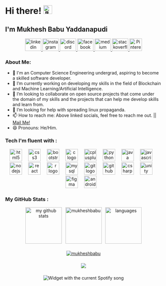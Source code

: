 # Hi there! <img src="https://github-production-user-asset-6210df.s3.amazonaws.com/24524555/238178097-766d336d-b87d-44ba-807c-c51de2bc6b4d.gif" width="28px" alt="👋">
## I'm Mukhesh Babu Yaddanapudi

<div align="center">
  <!-- LinkedIn -->
  <a href="https://www.linkedin.com/in/mukheshbabu/" target="_blank">
    <img src="https://raw.githubusercontent.com/maurodesouza/profile-readme-generator/master/src/assets/icons/social/linkedin/default.svg" width="52" height="40" alt="linkedin logo"  />
  </a>
  <!-- Instagram -->
  <a href="https://www.instagram.com/mukheshbabuyaddanapudi/" target="_blank">
    <img src="https://raw.githubusercontent.com/maurodesouza/profile-readme-generator/master/src/assets/icons/social/instagram/default.svg" width="52" height="40" alt="instagram logo"  />
  </a>
  <!-- Discord -->
  <a href="https://discord.com/users/mukheshbabu" target="_blank">
    <img src="https://raw.githubusercontent.com/maurodesouza/profile-readme-generator/master/src/assets/icons/social/discord/default.svg" width="52" height="40" alt="discord logo" />
  </a>
  <!-- Facebook -->
  <a href="https://www.facebook.com/mukheshbabu01" target="_blank">
    <img src="https://raw.githubusercontent.com/maurodesouza/profile-readme-generator/master/src/assets/icons/social/facebook/default.svg" width="52" height="40" alt="facebook logo" />
  </a>
  <!-- Medium -->
  <a href="https://medium.com/@mukheshbabu" target="_blank">
    <img src="https://raw.githubusercontent.com/maurodesouza/profile-readme-generator/master/src/assets/icons/social/medium/default.svg" width="52" height="40"    alt="medium logo" />
  </a>
  <!-- Stack Overflow -->
  <a href="https://stackoverflow.com/users/23323836" target="_blank">
    <img src="https://raw.githubusercontent.com/maurodesouza/profile-readme-generator/master/src/assets/icons/social/stackoverflow/default.svg" width="52" height="40" alt="stackoverflow logo" />
  </a>
  <!-- Pinterest -->
  <a href="https://www.pinterest.com/mukheshbabu01" target="_blank">
    <img src="https://upload.wikimedia.org/wikipedia/commons/0/08/Pinterest-logo.png" alt="Pinterest" width="40" height="40"/>
  </a>
</div>


### About Me:
- 🏦 I'm an Computer Science Engineering undergrad, aspiring to become a skilled software developer.
- 🔭 I’m currently working on developing my skills in the field of Blockchain and Machine Learning/Artificial Intelligence.
- 👯 I’m looking to collaborate on open source projects that come under the domain of my skills and the projects that can help me develop skills and learn from.
- 🤔 I’m looking for help with spreading linux propaganda.
- 📫 How to reach me: Above linked socials, feel free to reach me out. || <a href="mailto:mukheshyaddanapudi69@gmail.com">Mail Me!</a>
- 😄 Pronouns: He/Him.

### Tech I'm fluent with :
<div align="center">
  <img src="https://cdn.jsdelivr.net/gh/devicons/devicon/icons/html5/html5-original.svg" height="40" alt="html5 logo"  />
  <img width="12" />
  <img src="https://cdn.jsdelivr.net/gh/devicons/devicon/icons/css3/css3-original.svg" height="40" alt="css3 logo"  />
  <img width="12" />
  <img src="https://cdn.jsdelivr.net/gh/devicons/devicon/icons/bootstrap/bootstrap-original.svg" height="40" alt="bootstrap logo"  />
  <img width="12" />
  <img src="https://cdn.jsdelivr.net/gh/devicons/devicon/icons/c/c-original.svg" height="40" alt="c logo"  />
  <img width="12" />
  <img src="https://cdn.jsdelivr.net/gh/devicons/devicon/icons/cplusplus/cplusplus-original.svg" height="40" alt="cplusplus logo"  />
  <img width="12" />
  <img src="https://cdn.jsdelivr.net/gh/devicons/devicon/icons/python/python-original.svg" height="40" alt="python logo"  />
  <img width="12" />
  <img src="https://cdn.jsdelivr.net/gh/devicons/devicon/icons/java/java-original.svg" height="40" alt="java logo"  />
  <img width="12" />
  <img src="https://cdn.jsdelivr.net/gh/devicons/devicon/icons/javascript/javascript-original.svg" height="40" alt="javascript logo"  />
  <img width="12" />
  <img src="https://cdn.jsdelivr.net/gh/devicons/devicon/icons/nodejs/nodejs-original.svg" height="40" alt="nodejs logo"  />
  <img width="12" />
  <img src="https://cdn.jsdelivr.net/gh/devicons/devicon/icons/react/react-original.svg" height="40" alt="react logo"  />
  <img width="12" />
  <img src="https://cdn.jsdelivr.net/gh/devicons/devicon/icons/r/r-original.svg" height="40" alt="r logo"  />
  <img width="12" />
  <img src="https://cdn.jsdelivr.net/gh/devicons/devicon/icons/mysql/mysql-original.svg" height="40" alt="mysql logo"  />
  <img width="12" />
  <img src="https://cdn.jsdelivr.net/gh/devicons/devicon/icons/git/git-original.svg" height="40" alt="git logo"  />
  <img width="12" />
  <img src="https://cdn.jsdelivr.net/gh/devicons/devicon/icons/github/github-original.svg" height="40" alt="github logo"  />
  <img width="12" />
  <img src="https://cdn.jsdelivr.net/gh/devicons/devicon/icons/csharp/csharp-original.svg" height="40" alt="csharp logo"  />
  <img width="12" />
  <img src="https://cdn.jsdelivr.net/gh/devicons/devicon/icons/unity/unity-original.svg" height="40" alt="unity logo"  />
  <img width="12" />
  <img src="https://cdn.jsdelivr.net/gh/devicons/devicon/icons/figma/figma-original.svg" height="40" alt="figma logo"  />
  <img width="12" />
  <img src="https://cdn.jsdelivr.net/gh/devicons/devicon/icons/android/android-original.svg" height="40" alt="android logo"  />
  <img width="12" />
</div>

### My GitHub Stats :
<div align="center">
    <img src="https://github-readme-stats.vercel.app/api?username=mukheshbabu&show_icons=true&line_height=21&theme=transparent" 
         alt="my github stats" height="117" style="vertical-align: middle;"/>
    &nbsp;
    <img src="https://github-readme-streak-stats.herokuapp.com/?user=mukheshbabu" 
         alt="mukheshbabu" height="117" style="vertical-align: middle;"/>
    &nbsp;
    <img src="https://github-readme-stats.vercel.app/api/top-langs/?username=mukheshbabu&layout=compact&theme=transparent" 
         alt="languages" height="117" style="vertical-align: middle;"/>
</div>

###

<div align="center">
  <a href="https://github.com/ryo-ma/github-profile-trophy"
    ><img
      src="https://github-profile-trophy.vercel.app/?username=mukheshbabu"
      alt="mukheshbabu"
  /></a>
</div>

###

<div align="center">
  <img src="https://profile-counter.glitch.me/mukheshbabu/count.svg?"  />
</div>

###

<div align="center">
  <img src="https://spotify-recently-played-readme.vercel.app/api?user=314tmx3en2vphipoj6pdvhkhk4fq&count=3?theme=light&scan=true&rainbow=true&spin=true" alt="Widget with the current Spotify song"  />
</div>
